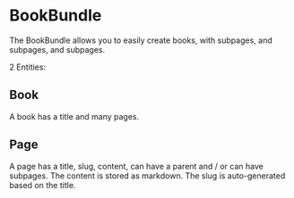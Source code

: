 BookBundle
==========

The BookBundle allows you to easily create books, with subpages, and subpages, and subpages.

2 Entities:

## Book
A book has a title and many pages.

## Page
A page has a title, slug, content, can have a parent and / or can have subpages.
The content is stored as markdown.
The slug is auto-generated based on the title.
